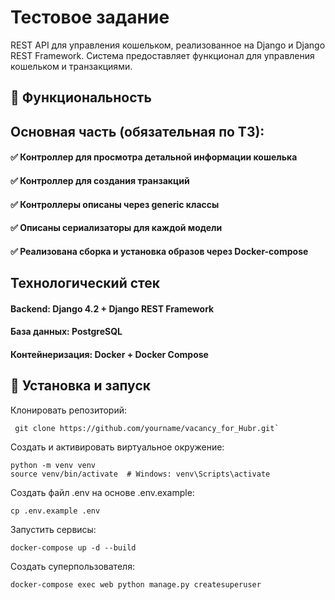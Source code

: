# Тестовое задание

REST API для управления кошельком, реализованное на Django и Django REST Framework. Система предоставляет функционал для
управления кошельком и транзакциями.

## 🚀 Функциональность

## Основная часть (обязательная по ТЗ):

#### ✅ Контроллер для просмотра детальной информации кошелька

#### ✅ Контроллер для создания транзакций

#### ✅ Контроллеры описаны через generic классы

#### ✅ Описаны сериализаторы для каждой модели

#### ✅ Реализована сборка и установка образов через Docker-compose

## Технологический стек

#### Backend: Django 4.2 + Django REST Framework

#### База данных: PostgreSQL

#### Контейнеризация: Docker + Docker Compose

## 📂 Установка и запуск

Клонировать репозиторий:

```
 git clone https://github.com/yourname/vacancy_for_Hubr.git`

```

Создать и активировать виртуальное окружение:

```
python -m venv venv
source venv/bin/activate  # Windows: venv\Scripts\activate
```

Создать файл .env на основе .env.example:

```
cp .env.example .env
```

Запустить сервисы:

```
docker-compose up -d --build
```

Создать суперпользователя:

```
docker-compose exec web python manage.py createsuperuser
```




